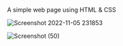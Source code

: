 A simple web page using HTML & CSS

![Screenshot 2022-11-05 231853](https://user-images.githubusercontent.com/85480387/200134115-089ce14e-e02f-4423-858e-cacb59e81d92.jpg)

![Screenshot (50)](https://user-images.githubusercontent.com/85480387/200134128-16862478-a0da-4182-8793-d4cac9ff5011.png)
